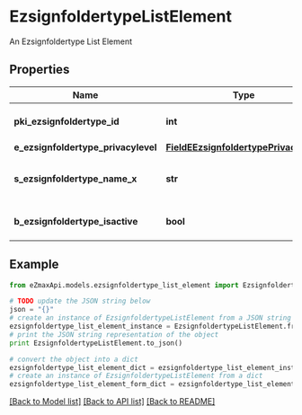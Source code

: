 # EzsignfoldertypeListElement

An Ezsignfoldertype List Element

## Properties
Name | Type | Description | Notes
------------ | ------------- | ------------- | -------------
**pki_ezsignfoldertype_id** | **int** | The unique ID of the Ezsignfoldertype. | 
**e_ezsignfoldertype_privacylevel** | [**FieldEEzsignfoldertypePrivacylevel**](FieldEEzsignfoldertypePrivacylevel.md) |  | 
**s_ezsignfoldertype_name_x** | **str** | The name of the Ezsignfoldertype in the language of the requester | 
**b_ezsignfoldertype_isactive** | **bool** | Whether the Ezsignfoldertype is active or not | 

## Example

```python
from eZmaxApi.models.ezsignfoldertype_list_element import EzsignfoldertypeListElement

# TODO update the JSON string below
json = "{}"
# create an instance of EzsignfoldertypeListElement from a JSON string
ezsignfoldertype_list_element_instance = EzsignfoldertypeListElement.from_json(json)
# print the JSON string representation of the object
print EzsignfoldertypeListElement.to_json()

# convert the object into a dict
ezsignfoldertype_list_element_dict = ezsignfoldertype_list_element_instance.to_dict()
# create an instance of EzsignfoldertypeListElement from a dict
ezsignfoldertype_list_element_form_dict = ezsignfoldertype_list_element.from_dict(ezsignfoldertype_list_element_dict)
```
[[Back to Model list]](../README.md#documentation-for-models) [[Back to API list]](../README.md#documentation-for-api-endpoints) [[Back to README]](../README.md)


